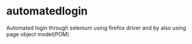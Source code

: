 # automatedlogin
Automated login through selenium using firefox driver and by also using page object model(POM)
